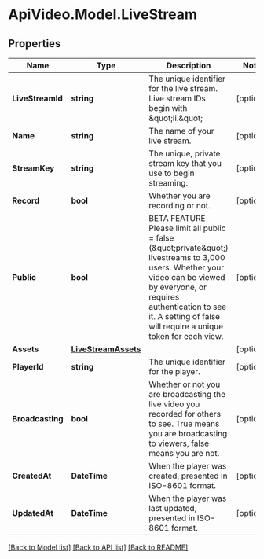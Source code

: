 # ApiVideo.Model.LiveStream

## Properties

Name | Type | Description | Notes
------------ | ------------- | ------------- | -------------
**LiveStreamId** | **string** | The unique identifier for the live stream. Live stream IDs begin with \&quot;li.\&quot; | [optional] 
**Name** | **string** | The name of your live stream. | [optional] 
**StreamKey** | **string** | The unique, private stream key that you use to begin streaming. | [optional] 
**Record** | **bool** | Whether you are recording or not. | [optional] 
**Public** | **bool** | BETA FEATURE Please limit all public &#x3D; false (\&quot;private\&quot;) livestreams to 3,000 users. Whether your video can be viewed by everyone, or requires authentication to see it. A setting of false will require a unique token for each view. | [optional] 
**Assets** | [**LiveStreamAssets**](LiveStreamAssets.md) |  | [optional] 
**PlayerId** | **string** | The unique identifier for the player. | [optional] 
**Broadcasting** | **bool** | Whether or not you are broadcasting the live video you recorded for others to see. True means you are broadcasting to viewers, false means you are not. | [optional] 
**CreatedAt** | **DateTime** | When the player was created, presented in ISO-8601 format. | [optional] 
**UpdatedAt** | **DateTime** | When the player was last updated, presented in ISO-8601 format. | [optional] 

[[Back to Model list]](../README.md#documentation-for-models) [[Back to API list]](../README.md#documentation-for-api-endpoints) [[Back to README]](../README.md)

